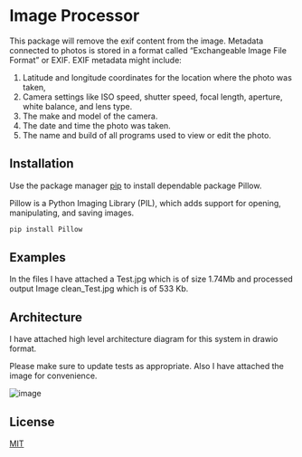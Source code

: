 # Image Processor

This package will remove the exif content from the image. Metadata connected to photos is stored in a format called “Exchangeable Image File Format” or EXIF. EXIF metadata might include:

1. Latitude and longitude coordinates for the location where the photo was taken,
2. Camera settings like ISO speed, shutter speed, focal length, aperture, white balance, and lens type.
3. The make and model of the camera.
4. The date and time the photo was taken.
5. The name and build of all programs used to view or edit the photo.

## Installation

Use the package manager [pip](https://pip.pypa.io/en/stable/) to install dependable package Pillow.

Pillow is a Python Imaging Library (PIL), which adds support for opening, manipulating, and saving images.

```bash
pip install Pillow
```

## Examples

In the files I have attached a Test.jpg which is of size 1.74Mb and processed output Image clean_Test.jpg which is of 533 Kb.

## Architecture
I have attached high level architecture diagram for this system in drawio format.

Please make sure to update tests as appropriate.
Also I have attached the image for convenience. 

![image](https://user-images.githubusercontent.com/84975334/126451040-53a59e29-c74a-423d-8213-b78d5a445b17.png)

## License
[MIT](https://choosealicense.com/licenses/mit/)

